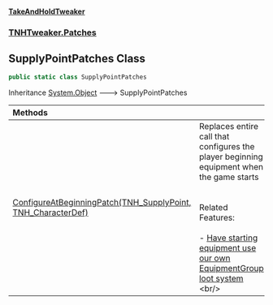 #### [TakeAndHoldTweaker](index.md 'index')
### [TNHTweaker.Patches](TNHTweaker.Patches.md 'TNHTweaker.Patches')

## SupplyPointPatches Class

```csharp
public static class SupplyPointPatches
```

Inheritance [System.Object](https://docs.microsoft.com/en-us/dotnet/api/System.Object 'System.Object') &#129106; SupplyPointPatches

| Methods | |
| :--- | :--- |
| [ConfigureAtBeginningPatch(TNH_SupplyPoint, TNH_CharacterDef)](TNHTweaker.Patches.SupplyPointPatches.ConfigureAtBeginningPatch(FistVR.TNH_SupplyPoint,FistVR.TNH_CharacterDef).md 'TNHTweaker.Patches.SupplyPointPatches.ConfigureAtBeginningPatch(FistVR.TNH_SupplyPoint, FistVR.TNH_CharacterDef)') | Replaces entire call that configures the player beginning equipment when the game starts <br/><br/><br/>Related Features: <br/><br/>- [ Have starting equipment use our own EquipmentGroup loot system ](https://github.com/devyndamonster/TakeAndHoldTweaker/issues/101 'https://github.com/devyndamonster/TakeAndHoldTweaker/issues/101')<br/> |
